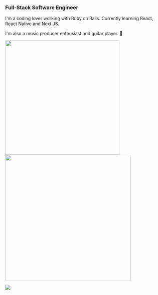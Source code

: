### Full-Stack Software Engineer
I'm a coding lover working with Ruby on Rails.
Currently learning React, React Native and Next.JS.

I'm also a music producer enthusiast and guitar player. 🎸

<img src="https://github-readme-stats-wheat-two-53.vercel.app/api?username=joaovian06&theme=neon&hide_border=false&include_all_commits=true&count_private=true&rank_icon=percentile"  width="364px" /> <img src="https://github-readme-streak-stats.herokuapp.com/?user=joaovian06&theme=neon&hide_border=false"  width="400px" />

![](https://github-readme-stats-wheat-two-53.vercel.app/api/top-langs/?username=joaovian06&theme=neon&hide_border=false&include_all_commits=true&count_private=true&layout=compact)
